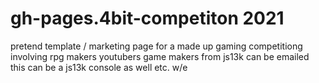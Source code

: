 # gh-pages.4bit-competiton 2021



pretend template / marketing page for a made up gaming competitiong involving rpg makers youtubers game makers from js13k can be emailed 
this can be a js13k console as well etc. w/e 
